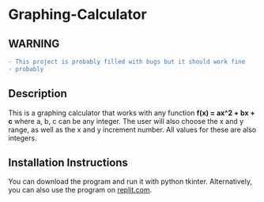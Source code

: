 # Graphing-Calculator

## WARNING
```diff
- This project is probably filled with bugs but it should work fine
- probably
```

## Description 
This is a graphing calculator that works with any function **f(x) = ax^2 + bx + c** where a, b, c can be any integer. 
The user will also choose the x and y range, as well as the x and y increment number. All values for these are also integers.

## Installation Instructions
You can download the program and run it with python tkinter.
Alternatively, you can also use the program on [replit.com](https://replit.com/@wangj3743/Graphing-Calculator-V2).
